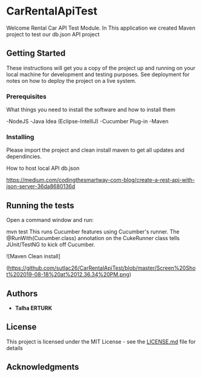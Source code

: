 
# CarRentalApiTest

Welcome Rental Car API Test Module. In This application we created Maven project to test our db.json API project


## Getting Started

These instructions will get you a copy of the project up and running on your local machine for development and testing purposes. See deployment for notes on how to deploy the project on a live system.

### Prerequisites

What things you need to install the software and how to install them

-NodeJS
-Java Idea (Eclipse-IntelliJ)
-Cucumber Plug-in
-Maven


### Installing

Please import the project and clean install maven to get all updates and dependincies.

How to host local API db.json

https://medium.com/codingthesmartway-com-blog/create-a-rest-api-with-json-server-36da8680136d


## Running the tests

Open a command window and run:

mvn test
This runs Cucumber features using Cucumber's runner. The @RunWith(Cucumber.class) annotation on the CukeRunner class tells JUnit/TestNG to kick off Cucumber.

![Maven Clean install]

(https://github.com/sutlac26/CarRentalApiTest/blob/master/Screen%20Shot%202019-08-18%20at%2012.36.34%20PM.png)




## Authors

* **Talha ERTURK** 

## License

This project is licensed under the MIT License - see the [LICENSE.md](LICENSE.md) file for details

## Acknowledgments
